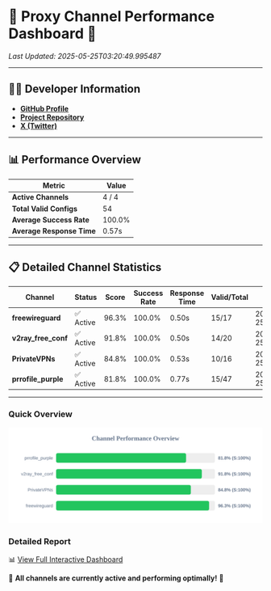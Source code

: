 # 🌟 Proxy Channel Performance Dashboard 🌟

_Last Updated: 2025-05-25T03:20:49.995487_

---

## 👩‍💻 Developer Information

- **[GitHub Profile](https://github.com/4n0nymou3)**  
- **[Project Repository](https://github.com/4n0nymou3/multi-proxy-config-fetcher)**  
- **[X (Twitter)](https://x.com/4n0nymou3)**  

---

## 📊 Performance Overview

| Metric                | Value       |
|-----------------------|-------------|
| **Active Channels**   | 4 / 4       |
| **Total Valid Configs** | 54          |
| **Average Success Rate** | 100.0%      |
| **Average Response Time** | 0.57s       |

---

## 📋 Detailed Channel Statistics

| Channel          | Status     | Score  | Success Rate | Response Time | Valid/Total | Last Success               |
|------------------|------------|--------|--------------|---------------|-------------|----------------------------|
| **freewireguard**  | ✅ Active  | 96.3%  | 100.0% | 0.50s         | 15/17       | 2025-05-25T03:20:49.993751 |
| **v2ray_free_conf**  | ✅ Active  | 91.8%  | 100.0% | 0.50s         | 14/20       | 2025-05-25T03:20:48.907344 |
| **PrivateVPNs**  | ✅ Active  | 84.8%  | 100.0% | 0.53s         | 10/16       | 2025-05-25T03:20:49.470540 |
| **prrofile_purple**  | ✅ Active  | 81.8%  | 100.0% | 0.77s         | 15/47       | 2025-05-25T03:20:48.367888 |

---

### Quick Overview
<div align="center">
  <a href="https://raw.githubusercontent.com/nullluser/NullRepo/refs/heads/main/assets/channel_stats_chart.svg">
    <img src="https://raw.githubusercontent.com/nullluser/NullRepo/refs/heads/main/assets/channel_stats_chart.svg" alt="Source Performance Statistics" width="800">
  </a>
</div>

### Detailed Report
📊 [View Full Interactive Dashboard](https://htmlpreview.github.io/?https://github.com/nullluser/NullRepo/blob/main/assets/performance_report.html)

🎉 **All channels are currently active and performing optimally!** 🎉

